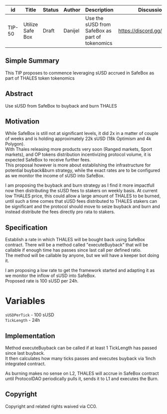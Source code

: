 | id | Title | Status | Author | Description | Discussions to | Created |
| ----------- | ----------- | ----------- | ----------- | ----------- | ----------- | ----------- |
| TIP-50 | Utilize Safe Box| Draft | Danijel| Use the sUSD from SafeBox as part of tokenomics  | https://discord.gg/rPpPcMXSeU | 2022-05-12
 
## Simple Summary
 
This TIP proposes to commence leveraging sUSD accrued in SafeBox as part of THALES token tokenomics
 
## Abstract
 
Use sUSD from SafeBox to buyback and burn THALES  
 
## Motivation
 
While SafeBox is still not at significant levels, it did 2x in a matter of couple of weeks and is holding approximately 22k sUSD (18k Optimism and 4k Polygon).  
With Thales releasing more products very soon (Ranged markets, Sport markets), and OP tokens distribution incentivizing protocol volume, it is expected SafeBox to receive further fees.  
This proposal however is more about establishing the infrastructure for potential buyback&burn strategy, while the exact rates are to be configured as we monitor the income of sUSD into SafeBox.  

I am proposing the buyback and burn strategy as I find it more impactfull now then distributing the sUSD fees to stakers on weekly basis.  At current low THALES price, this could allow a large amount of THALES to be burned, until such a time comes that sUSD fees distributed to THALES stakers can be significant and the protocol should move to seize buyback and burn and instead distribute the fees directly pro rata to stakers.    
 
## Specification 

Establish a rate in which THALES will be bought back using SafeBox contract. There will be a method called "executeBuyback" that will be callable if enough time has passes since last call per defined ratio.  
The method will be callable by anyone, but we will have a keeper bot doing it.  

I am proposing a low rate to get the framework started and adapting it as we monitor the inflow of sUSD into SafeBox.  
Proposed rate is 100 sUSD per 24h.  

# Variables  
`sUSDPerTick` - 100 sUSD   
`TickLength`  - 24h

## Implementation
Method executeBuyback can be called if at least 1 TickLength has passed since last buyback.  
It then calculates how many ticks passes and executes buyback via 1inch integrated contract.  

As burning makes no sense on L2, THALES will accrue in SafeBox contract until ProtocolDAO periodically pulls it, sends it to L1 and executes the Burn.
 
## Copyright
 
Copyright and related rights waived via CC0.

